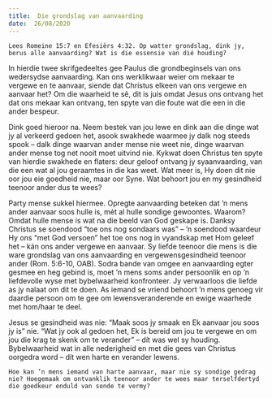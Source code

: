 ```yaml
---
title:  Die grondslag van aanvaarding
date:  26/08/2020
---
```


`Lees Romeine 15:7 en Efesiërs 4:32. Op watter grondslag, dink jy, berus alle aanvaarding? Wat is die essensie van dié houding?`

In hierdie twee skrifgedeeltes gee Paulus die grondbeginsels van ons wedersydse aanvaarding. Kan ons werklikwaar weier om mekaar te vergewe en te aanvaar, siende dat Christus elkeen van ons vergewe en aanvaar het? Om die waarheid te sê, dit is juis omdat Jesus ons ontvang het dat ons mekaar kan ontvang, ten spyte van die foute wat die een in die ander bespeur.

Dink goed hieroor na. Neem bestek van jou lewe en dink aan die dinge wat jy al verkeerd gedoen het, asook swakhede waarmee jy dalk nog steeds spook – dalk dinge waarvan ander mense nie weet nie, dinge waarvan ander mense tog net nooit moet uitvind nie. Kykwat doen Christus ten spyte van hierdie swakhede en flaters: deur geloof ontvang jy syaanvaarding, van die een wat al jou geraamtes in die kas weet. Wat meer is, Hy doen dit nie oor jou eie goedheid nie, maar oor Syne. Wat behoort jou en my gesindheid teenoor ander dus te wees?

Party mense sukkel hiermee. Opregte aanvaarding beteken dat ’n mens ander aanvaar soos hulle is, mét al hulle sondige gewoontes. Waarom? Omdat hulle mense is wat na die beeld van God geskape is. Danksy Christus se soendood “toe ons nog sondaars was” – ’n soendood waardeur Hy ons “met God versoen” het toe ons nog in vyandskap met Hom geleef het – kán ons ander vergewe en aanvaar. Sy liefde teenoor die mens is die ware grondslag van ons aanvaarding en vergewensgesindheid teenoor ander (Rom. 5:6-10, OAB). Sodra bande van omgee en aanvaarding egter gesmee en heg gebind is, moet ’n mens soms ander persoonlik en op ’n liefdevolle wyse met bybelwaarheid konfronteer. Jy verwaarloos die liefde as jy nalaat om dit te doen. As iemand se vriend behoort ’n mens genoeg vir daardie persoon om te gee om lewensveranderende en ewige waarhede met hom/haar te deel.

Jesus se gesindheid was nie: “Maak soos jy smaak en Ek aanvaar jou soos jy is” nie. “Wat jy ook al gedoen het, Ek is bereid om jou te vergewe en om jou die krag te skenk om te verander” – dít was wel sy houding. Bybelwaarheid wat in alle nederigheid en met die gees van Christus oorgedra word – dít wen harte en verander lewens.

`Hoe kan ’n mens iemand van harte aanvaar, maar nie sy sondige gedrag nie? Hoegemaak om ontvanklik teenoor ander te wees maar terselfdertyd die goedkeur enduld van sonde te vermy?`